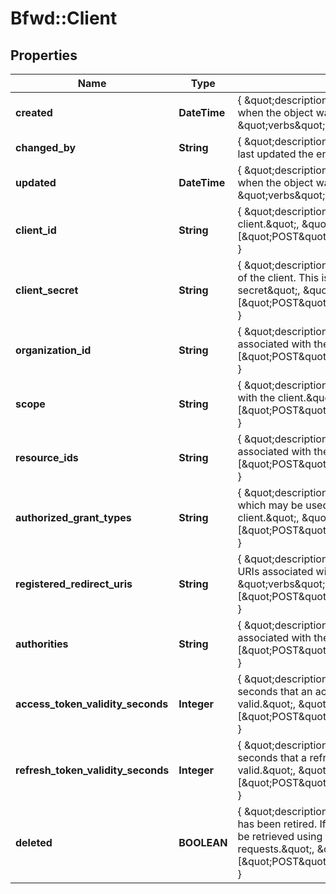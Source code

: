 # Bfwd::Client

## Properties
Name | Type | Description | Notes
------------ | ------------- | ------------- | -------------
**created** | **DateTime** | { \&quot;description\&quot; : \&quot;The UTC DateTime when the object was created.\&quot;, \&quot;verbs\&quot;:[] } | [optional] 
**changed_by** | **String** | { \&quot;description\&quot; : \&quot;ID of the user who last updated the entity.\&quot;, \&quot;verbs\&quot;:[] } | [optional] 
**updated** | **DateTime** | { \&quot;description\&quot; : \&quot;The UTC DateTime when the object was last updated.\&quot;, \&quot;verbs\&quot;:[] } | [optional] 
**client_id** | **String** | { \&quot;description\&quot; : \&quot;ID of the OAuth2 client.\&quot;, \&quot;verbs\&quot;:[\&quot;POST\&quot;,\&quot;PUT\&quot;,\&quot;GET\&quot;] } | [optional] 
**client_secret** | **String** | { \&quot;description\&quot; : \&quot;Unique Client Secret of the client. This is used as the OAuth2 Client secret\&quot;, \&quot;verbs\&quot;:[\&quot;POST\&quot;,\&quot;PUT\&quot;,\&quot;GET\&quot;] } | 
**organization_id** | **String** | { \&quot;description\&quot; : \&quot;Organization associated with the client.\&quot;, \&quot;verbs\&quot;:[\&quot;POST\&quot;,\&quot;PUT\&quot;,\&quot;GET\&quot;] } | 
**scope** | **String** | { \&quot;description\&quot; : \&quot;Scopes associated with the client.\&quot;, \&quot;verbs\&quot;:[\&quot;POST\&quot;,\&quot;PUT\&quot;,\&quot;GET\&quot;] } | 
**resource_ids** | **String** | { \&quot;description\&quot; : \&quot;Resources associated with the client.\&quot;, \&quot;verbs\&quot;:[\&quot;POST\&quot;,\&quot;PUT\&quot;,\&quot;GET\&quot;] } | 
**authorized_grant_types** | **String** | { \&quot;description\&quot; : \&quot;Oauth2 Grant Types which may be used when authenticating with the client.\&quot;, \&quot;verbs\&quot;:[\&quot;POST\&quot;,\&quot;PUT\&quot;,\&quot;GET\&quot;] } | 
**registered_redirect_uris** | **String** | { \&quot;description\&quot; : \&quot;Registered Redirect URIs associated with the client.\&quot;, \&quot;verbs\&quot;:[\&quot;POST\&quot;,\&quot;PUT\&quot;,\&quot;GET\&quot;] } | 
**authorities** | **String** | { \&quot;description\&quot; : \&quot;Authorities associated with the client.\&quot;, \&quot;verbs\&quot;:[\&quot;POST\&quot;,\&quot;PUT\&quot;,\&quot;GET\&quot;] } | 
**access_token_validity_seconds** | **Integer** | { \&quot;description\&quot; : \&quot;The amount of time in seconds that an access token for the client is valid.\&quot;, \&quot;verbs\&quot;:[\&quot;POST\&quot;,\&quot;PUT\&quot;,\&quot;GET\&quot;] } | 
**refresh_token_validity_seconds** | **Integer** | { \&quot;description\&quot; : \&quot;The amount of time in seconds that a refresh token for the client is valid.\&quot;, \&quot;verbs\&quot;:[\&quot;POST\&quot;,\&quot;PUT\&quot;,\&quot;GET\&quot;] } | 
**deleted** | **BOOLEAN** | { \&quot;description\&quot; : \&quot;Indicates if a client has been retired. If a client has been retired it can still be retrieved using the appropriate flag on API requests.\&quot;, \&quot;verbs\&quot;:[\&quot;POST\&quot;,\&quot;PUT\&quot;,\&quot;GET\&quot;] } | [default to false]


